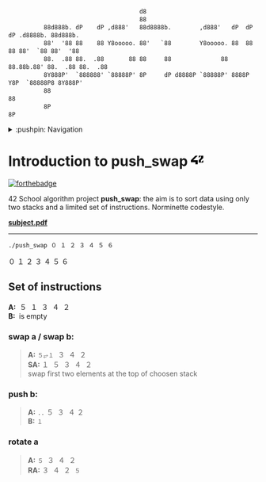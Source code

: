 
``` console
                                     d8
                                     88
          88d888b. dP    dP ,d888'   88d8888b.        ,d888'   dP  dP  dP .d8888b. 88d888b.
          88'  '88 88    88 Y8ooooo. 88'   `88        Y8ooooo. 88  88  88 88'  `88 88'  '88
          88.  .88 88.  .88       88 88     88              88 88.88b.88' 88.  .88 88.  .88
          8Y888P'  `888888' `88888P' 8P     dP d8888P `88888P' 8888P Y8P  `88888P8 8Y888P' 
          88                                                                       88
          8P                                                                       8P
```

<details> <summary> :pushpin: Navigation </summary>
  
## Navigation  
- [Introduction to push_swap](#-Introduction-to-push_swap)

</details>


# Introduction to push_swap  <img src="42.svg" width="25" title="hover text">
[![forthebadge ](https://forthebadge.com/images/badges/made-with-c.svg)](https://forthebadge.com)   

42 School algorithm project **push_swap**: the aim is to sort data using only two stacks and a limited set of instructions.  Norminette codestyle. 

[**subject.pdf**](https://cdn.intra.42.fr/pdf/pdf/23502/en.subject.pdf)
 
 
___


``` bash
./push_swap ０ １ ２ ３ ４ ５ ６
```


０ １ ２ ３ ４ ５ ６ 

## Set of instructions
 **A:**  ­­­ ５  ­ １ ­ ３ ­ ４ ­ ２  
 **B:**  ­­­ is empty
### **swap a / swap b:**  
> **A:** `５⥂１` ­ ３ ­ ４ ­ ２  
> **SA:** １ ­ ５ ­ ３ ­ ４ ­ ２  
swap first two elements at the top of choosen stack  

### push b:
> **A:**  `..` ５ ­ ３ ­ ４ ­２  
> **B:**  `１`

### rotate a
> **A:** `５` ­ ３ ­ ４ ­ ２    
> **RA:** ３ ­ ４ ­ ２ ­ `５` 
